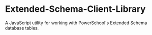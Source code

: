 # Extended-Schema-Client-Library
A JavaScript utility for working with PowerSchool's Extended Schema database tables.
